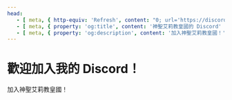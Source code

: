 ```yaml
---
head:
   - [ meta, { http-equiv: 'Refresh', content: "0; url='https://discord.gg/aAdPbFKynn'" }]
   - [ meta, { property: 'og:title', content: '神聖艾莉教皇國的 Discord' }]
   - [ meta, { property: 'og:description', content: '加入神聖艾莉教皇國！' }]
---
```

# 歡迎加入我的 Discord！
加入神聖艾莉教皇國！

<!-- [若沒有自動重新導向...](https://discord.gg/aAdPbFKynn) -->